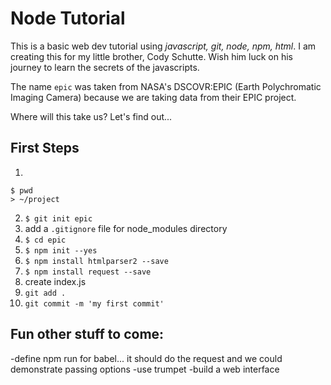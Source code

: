 # Node Tutorial

This is a basic web dev tutorial using *javascript, git, node, npm, html*. I am creating this for my little brother, Cody Schutte. Wish him luck on his journey to learn the secrets of the javascripts.

The name `epic` was taken from NASA's DSCOVR:EPIC (Earth Polychromatic Imaging Camera) because we are taking data from their EPIC project.

Where will this take us? Let's find out...

## First Steps

1.
```
$ pwd
> ~/project
```
2. `$ git init epic`
3. add a `.gitignore` file for node_modules directory
2. `$ cd epic`
3. `$ npm init --yes`
4. `$ npm install htmlparser2 --save`
5. `$ npm install request --save`
4. create index.js
6. `git add .`
7. `git commit -m 'my first commit'`

## Fun other stuff to come:

-define npm run for babel... it should do the request and we could demonstrate passing options
-use trumpet
-build a web interface




